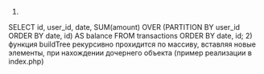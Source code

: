 1) 
SELECT
  id,
  user_id,
  date,
  SUM(amount) OVER (PARTITION BY user_id ORDER BY date, id) AS balance
FROM
  transactions
ORDER BY
  date, id;
2) функция buildTree рекурсивно прохидится по массиву, вставляя новые элементы, при нахождении дочернего объекта (пример реализации в index.php)